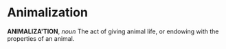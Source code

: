 # Animalization

**ANIMALIZA'TION**, _noun_ The act of giving animal life, or endowing with the properties of an animal.